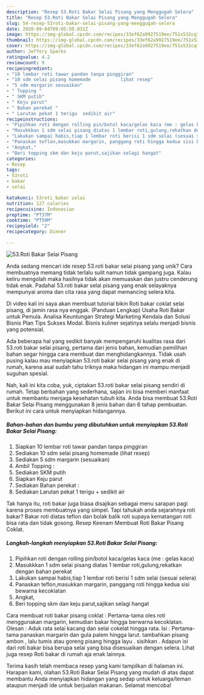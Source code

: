 ```yaml
---
description: "Resep 53.Roti Bakar Selai Pisang yang Menggugah Selera"
title: "Resep 53.Roti Bakar Selai Pisang yang Menggugah Selera"
slug: 54-resep-53roti-bakar-selai-pisang-yang-menggugah-selera
date: 2020-09-04T09:05:50.031Z
image: https://img-global.cpcdn.com/recipes/33ef62a9927519ee/751x532cq70/53roti-bakar-selai-pisang-foto-resep-utama.jpg
thumbnail: https://img-global.cpcdn.com/recipes/33ef62a9927519ee/751x532cq70/53roti-bakar-selai-pisang-foto-resep-utama.jpg
cover: https://img-global.cpcdn.com/recipes/33ef62a9927519ee/751x532cq70/53roti-bakar-selai-pisang-foto-resep-utama.jpg
author: Jeffery Sparks
ratingvalue: 4.2
reviewcount: 9
recipeingredient:
- "10 lembar roti tawar pandan tanpa pinggiran"
- "10 sdm selai pisang homemade           lihat resep"
- "5 sdm margarin sesuaikan"
- " Topping "
- " SKM putih"
- " Keju parut"
- " Bahan perekat "
- " Larutan pekat 1 terigu  sedikit air"
recipeinstructions:
- "Pipihkan roti dengan rolling pin/botol kaca/gelas kaca (me : gelas kaca)"
- "Masukkkan 1 sdm selai pisang diatas 1 lembar roti,gulung,rekatkan dengan bahan perekat"
- "Lakukan sampai habis,tiap 1 lembar roti berisi 1 sdm selai (sesuai selera)"
- "Panaskan teflon,masukkan margarin, panggang roti hingga kedua sisi bewarna kecoklatan"
- "Angkat,"
- "Beri topping skm dan keju parut,sajikan selagi hangat"
categories:
- Resep
tags:
- 53roti
- bakar
- selai

katakunci: 53roti bakar selai 
nutrition: 127 calories
recipecuisine: Indonesian
preptime: "PT37M"
cooktime: "PT59M"
recipeyield: "2"
recipecategory: Dinner

---
```



![53.Roti Bakar Selai Pisang](https://img-global.cpcdn.com/recipes/33ef62a9927519ee/751x532cq70/53roti-bakar-selai-pisang-foto-resep-utama.jpg)

Anda sedang mencari ide resep 53.roti bakar selai pisang yang unik? Cara membuatnya memang tidak terlalu sulit namun tidak gampang juga. Kalau keliru mengolah maka hasilnya tidak akan memuaskan dan justru cenderung tidak enak. Padahal 53.roti bakar selai pisang yang enak selayaknya mempunyai aroma dan cita rasa yang dapat memancing selera kita.

Di video kali ini saya akan membuat tutorial bikin Roti bakar coklat selai pisang, di jamin rasa nya enggak. (Panduan Lengkap) Usaha Roti Bakar untuk Pemula. Analisa Keuntungan Strategi Marketing Kendala dan Solusi Bisnis Plan Tips Sukses Modal. Bisnis kuliner sejatinya selalu menjadi bisnis yang potensial.

Ada beberapa hal yang sedikit banyak mempengaruhi kualitas rasa dari 53.roti bakar selai pisang, pertama dari jenis bahan, kemudian pemilihan bahan segar hingga cara membuat dan menghidangkannya. Tidak usah pusing kalau mau menyiapkan 53.roti bakar selai pisang yang enak di rumah, karena asal sudah tahu triknya maka hidangan ini mampu menjadi suguhan spesial.


Nah, kali ini kita coba, yuk, ciptakan 53.roti bakar selai pisang sendiri di rumah. Tetap berbahan yang sederhana, sajian ini bisa memberi manfaat untuk membantu menjaga kesehatan tubuh kita. Anda bisa membuat 53.Roti Bakar Selai Pisang menggunakan 8 jenis bahan dan 6 tahap pembuatan. Berikut ini cara untuk menyiapkan hidangannya.

<!--inarticleads1-->

##### Bahan-bahan dan bumbu yang dibutuhkan untuk menyiapkan 53.Roti Bakar Selai Pisang:

1. Siapkan 10 lembar roti tawar pandan tanpa pinggiran
1. Sediakan 10 sdm selai pisang homemade           (lihat resep)
1. Sediakan 5 sdm margarin (sesuaikan)
1. Ambil  Topping :
1. Sediakan  SKM putih
1. Siapkan  Keju parut
1. Sediakan  Bahan perekat :
1. Sediakan  Larutan pekat 1 terigu + sedikit air


Tak hanya itu, roti bakar juga biasa disajikan sebagai menu sarapan pagi karena proses membuatnya yang simpel. Tapi tahukah anda sejarahnya roti bakar? Bakar roti diatas teflon dan bolak balik roti supaya kematangan roti bisa rata dan tidak gosong. Resep Keenam Membuat Roti Bakar Pisang Coklat. 

<!--inarticleads2-->

##### Langkah-langkah menyiapkan 53.Roti Bakar Selai Pisang:

1. Pipihkan roti dengan rolling pin/botol kaca/gelas kaca (me : gelas kaca)
1. Masukkkan 1 sdm selai pisang diatas 1 lembar roti,gulung,rekatkan dengan bahan perekat
1. Lakukan sampai habis,tiap 1 lembar roti berisi 1 sdm selai (sesuai selera)
1. Panaskan teflon,masukkan margarin, panggang roti hingga kedua sisi bewarna kecoklatan
1. Angkat,
1. Beri topping skm dan keju parut,sajikan selagi hangat


Cara membuat roti bakar pisang coklat : Pertama-tama oles roti menggunakan margarin, kemudian bakar hingga berwarna kecoklatan. Olesan : Aduk rata selai kacang dan selai cokelat hingga rata. Isi : Pertama-tama panaskan margarin dan gula palem hingga larut. tambahkan pisang ambon , lalu tumis atau goreng pisang hingga layu . sisihkan . Adapun isi dari roti bakar bisa berupa selai yang bisa disesuaikan dengan selera. Lihat juga resep Roti bakar di rumah aja enak lainnya. 

Terima kasih telah membaca resep yang kami tampilkan di halaman ini. Harapan kami, olahan 53.Roti Bakar Selai Pisang yang mudah di atas dapat membantu Anda menyiapkan hidangan yang sedap untuk keluarga/teman ataupun menjadi ide untuk berjualan makanan. Selamat mencoba!
